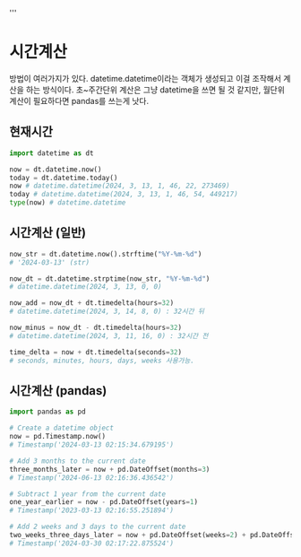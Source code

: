'''
# 시간계산
방법이 여러가지가 있다. datetime.datetime이라는 객체가 생성되고 이걸 조작해서 계산을 하는 방식이다.
초~주간단위 계산은 그냥 datetime을 쓰면 될 것 같지만, 월단위 계산이 필요하다면 pandas를 쓰는게 낫다.


## 현재시간
```python
import datetime as dt

now = dt.datetime.now() 
today = dt.datetime.today()
now # datetime.datetime(2024, 3, 13, 1, 46, 22, 273469)
today # datetime.datetime(2024, 3, 13, 1, 46, 54, 449217)
type(now) # datetime.datetime
```

## 시간계산 (일반)
```python
now_str = dt.datetime.now().strftime("%Y-%m-%d") 
# '2024-03-13' (str)

now_dt = dt.datetime.strptime(now_str, "%Y-%m-%d") 
# datetime.datetime(2024, 3, 13, 0, 0)

now_add = now_dt + dt.timedelta(hours=32) 
# datetime.datetime(2024, 3, 14, 8, 0) : 32시간 뒤

now_minus = now_dt - dt.timedelta(hours=32) 
# datetime.datetime(2024, 3, 11, 16, 0) : 32시간 전

time_delta = now + dt.timedelta(seconds=32) 
# seconds, minutes, hours, days, weeks 사용가능. 
```

## 시간계산 (pandas)
```python
import pandas as pd

# Create a datetime object
now = pd.Timestamp.now()
# Timestamp('2024-03-13 02:15:34.679195')

# Add 3 months to the current date
three_months_later = now + pd.DateOffset(months=3)
# Timestamp('2024-06-13 02:16:36.436542')

# Subtract 1 year from the current date
one_year_earlier = now - pd.DateOffset(years=1)
# Timestamp('2023-03-13 02:16:55.251894')

# Add 2 weeks and 3 days to the current date
two_weeks_three_days_later = now + pd.DateOffset(weeks=2) + pd.DateOffset(days=3)
# Timestamp('2024-03-30 02:17:22.875524')
```